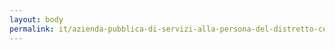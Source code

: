 ```yaml
---
layout: body
permalink: it/azienda-pubblica-di-servizi-alla-persona-del-distretto-cesena-valle-savio/
---
```


